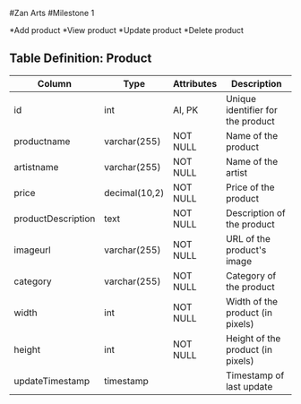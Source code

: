 #Zan Arts
#Milestone 1

  *Add product
  *View product
  *Update product
  *Delete product
  
## Table Definition: Product

| Column          | Type          | Attributes      | Description                           |
|-----------------|---------------|-----------------|---------------------------------------|
| id              | int           | AI, PK          | Unique identifier for the product     |
| productname     | varchar(255)  | NOT NULL        | Name of the product                   |
| artistname      | varchar(255)  | NOT NULL        | Name of the artist                    |
| price           | decimal(10,2) | NOT NULL        | Price of the product                  |
| productDescription | text        | NOT NULL        | Description of the product            |
| imageurl        | varchar(255)  | NOT NULL        | URL of the product's image            |
| category        | varchar(255)  | NOT NULL        | Category of the product               |
| width           | int           | NOT NULL        | Width of the product (in pixels)      |
| height          | int           | NOT NULL        | Height of the product (in pixels)     |
| updateTimestamp | timestamp     |                 | Timestamp of last update              |

